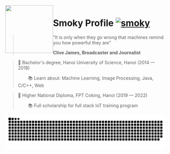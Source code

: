 <img src="https://miro.medium.com/v2/resize:fit:640/format:webp/1*Erk4NawQOHkf4wSN7JmB_A.jpeg" align="left" width="150" height="150" />

# Smoky Profile [![smoky](https://cdn.jsdelivr.net/gh/sindresorhus/awesome@d7305f38d29fed78fa85652e3a63e154dd8e8829/media/badge.svg)](https://github.com/leluong141996)

> “It is only when they go wrong that machines remind you how powerful they are”
> 
> **Clive James, Broadcaster and Journalist**

> :school: Bachelor's degree, Hanoi University of Science, Hanoi (2014 — 2018)
> 
> &nbsp;&nbsp;&nbsp;&nbsp;&nbsp;&nbsp;&nbsp;&nbsp;:books: Learn about: Machine Learning, Image Processing, Java, C/C++, Web

> :school: Higher National Diploma, FPT Coking, Hanoi (2019 — 2022)
> 
> &nbsp;&nbsp;&nbsp;&nbsp;&nbsp;&nbsp;&nbsp;&nbsp;:books: Full scholarship for full stack IoT training program

![Snake animation](https://raw.githubusercontent.com/Platane/snk/output/github-contribution-grid-snake.svg)
